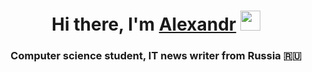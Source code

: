 <h1 align="center">Hi there, I'm <a href="https://github.com/AlexMadibaev" target="_blank">Alexandr</a> 
<img src="https://github.com/blackcater/blackcater/raw/main/images/Hi.gif" height="32"/></h1>
<h3 align="center">Computer science student, IT news writer from Russia 🇷🇺</h3>
<img src="https://github-readme-streak-stats.herokuapp.com/?user=AlexMadibaev/>
Светлая большая:  
[![Omid Nikrah StackOverflow](https://github-readme-stackoverflow.vercel.app/?userID=6558042)](https://stackoverflow.com/users/6558042/omid-nikrah) 
